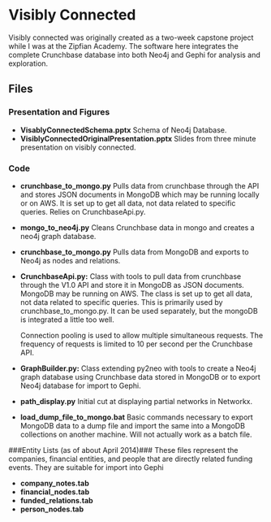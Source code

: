 # Visibly Connected #

Visibly connected was originally created as a two-week capstone project while I was at the Zipfian Academy.
The software here integrates the complete Crunchbase database into both Neo4j and Gephi for analysis and exploration.

## Files ##
### Presentation and Figures ###
*   **VisablyConnectedSchema.pptx**
    Schema of Neo4j Database.
*   **VisiblyConnectedOriginalPresentation.pptx**
    Slides from three minute presentation on visibly connected.

### Code ###
*   **crunchbase_to_mongo.py**
    Pulls data from crunchbase through the API and stores JSON
    documents in MongoDB which may be running locally or on AWS. It is
    set up to get all data, not data related to specific
    queries. Relies on CrunchbaseApi.py.
    
*   **mongo_to_neo4j.py**
    Cleans Crunchbase data in mongo and creates a neo4j graph database.
       
*   **crunchbase_to_mongo.py**
    Pulls data from MongoDB and exports to Neo4j as nodes and relations.
    
*   **CrunchbaseApi.py:** 
    Class with tools to pull data from crunchbase through the V1.0 API
    and store it in MongoDB as JSON documents. MongoDB may be running
    on AWS. The class is set up to get all data, not data related to specific
    queries. This is primarily used by crunchbase_to_mongo.py. It can be used
    separately, but the mongoDB is integrated a little too well.

    Connection pooling is used to allow multiple simultaneous requests. The
    frequency of requests is limited to 10 per second per the Crunchbase API.
 
*   **GraphBuilder.py:**
    Class extending py2neo with tools to create a Neo4j graph database 
    using Crunchbase data stored in MongoDB or to export Neo4j database 
    for import to Gephi.

*   **path_display.py**
    Initial cut at displaying partial networks in Networkx.
    
*   **load_dump_file_to_mongo.bat**
    Basic commands necessary to export MongoDB data to a dump file and import the 
    same into a MongoDB collections on another machine. 
    Will not actually work as a batch file.
    
###Entity Lists (as of about April 2014)###
These files represent the companies, financial entities, and people that are directly related
funding events. They are suitable for import into Gephi
*   **company_notes.tab**
*   **financial_nodes.tab**
*   **funded_relations.tab**
*   **person_nodes.tab**
